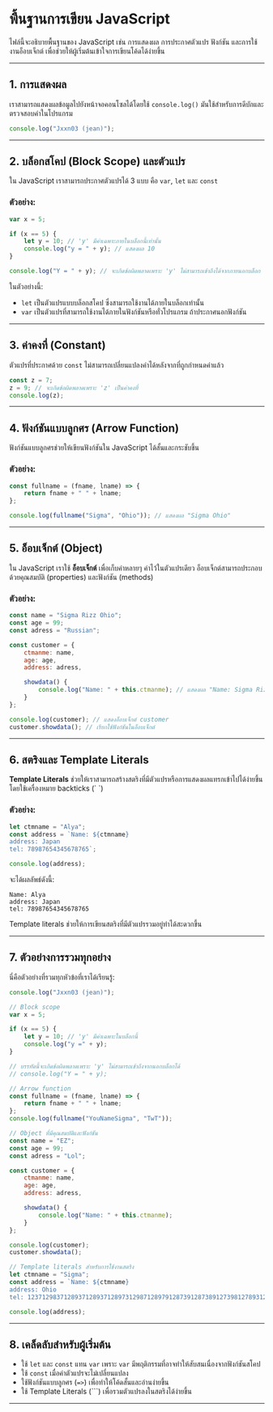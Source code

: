# พื้นฐานการเขียน JavaScript

ไฟล์นี้จะอธิบายพื้นฐานของ JavaScript เช่น การแสดงผล การประกาศตัวแปร ฟังก์ชัน และการใช้งานอ็อบเจ็กต์ เพื่อช่วยให้ผู้เริ่มต้นเข้าใจการเขียนโค้ดได้ง่ายขึ้น

---

## 1. การแสดงผล

เราสามารถแสดงผลข้อมูลไปยังหน้าจอคอนโซลได้โดยใช้ `console.log()` มันใช้สำหรับการดีบักและตรวจสอบค่าในโปรแกรม

```javascript
console.log("Jxxn03 (jean)");
```

---

## 2. บล็อกสโคป (Block Scope) และตัวแปร

ใน JavaScript เราสามารถประกาศตัวแปรได้ 3 แบบ คือ `var`, `let` และ `const`

### ตัวอย่าง:
```javascript
var x = 5;

if (x == 5) {
    let y = 10; // 'y' มีค่าเฉพาะภายในบล็อกนี้เท่านั้น
    console.log("y = " + y); // แสดงผล 10
}

console.log("Y = " + y); // จะเกิดข้อผิดพลาดเพราะ 'y' ไม่สามารถเข้าถึงได้จากภายนอกบล็อก
```

ในตัวอย่างนี้:
- `let` เป็นตัวแปรแบบบล็อกสโคป ซึ่งสามารถใช้งานได้ภายในบล็อกเท่านั้น
- `var` เป็นตัวแปรที่สามารถใช้งานได้ภายในฟังก์ชันหรือทั่วโปรแกรม ถ้าประกาศนอกฟังก์ชัน

---

## 3. ค่าคงที่ (Constant)

ตัวแปรที่ประกาศด้วย `const` ไม่สามารถเปลี่ยนแปลงค่าได้หลังจากที่ถูกกำหนดค่าแล้ว

```javascript
const z = 7;
z = 9; // จะเกิดข้อผิดพลาดเพราะ 'z' เป็นค่าคงที่
console.log(z);
```

---

## 4. ฟังก์ชันแบบลูกศร (Arrow Function)

ฟังก์ชันแบบลูกศรช่วยให้เขียนฟังก์ชันใน JavaScript ได้สั้นและกระชับขึ้น

### ตัวอย่าง:
```javascript
const fullname = (fname, lname) => {
    return fname + " " + lname;
};

console.log(fullname("Sigma", "Ohio")); // แสดงผล "Sigma Ohio"
```

---

## 5. อ็อบเจ็กต์ (Object)

ใน JavaScript เราใช้ **อ็อบเจ็กต์** เพื่อเก็บค่าหลายๆ ค่าไว้ในตัวแปรเดียว อ็อบเจ็กต์สามารถประกอบด้วยคุณสมบัติ (properties) และฟังก์ชัน (methods)

### ตัวอย่าง:
```javascript
const name = "Sigma Rizz Ohio";
const age = 99;
const adress = "Russian";

const customer = {
    ctmanme: name,
    age: age,
    address: adress,

    showdata() {
        console.log("Name: " + this.ctmanme); // แสดงผล "Name: Sigma Rizz Ohio"
    }
};

console.log(customer); // แสดงอ็อบเจ็กต์ customer
customer.showdata(); // เรียกใช้ฟังก์ชันในอ็อบเจ็กต์
```

---

## 6. สตริงและ Template Literals

**Template Literals** ช่วยให้เราสามารถสร้างสตริงที่มีตัวแปรหรือการแสดงผลแทรกเข้าไปได้ง่ายขึ้น โดยใช้เครื่องหมาย backticks (\` \`)

### ตัวอย่าง:
```javascript
let ctmname = "Alya";
const address = `Name: ${ctmname}
address: Japan
tel: 78987654345678765`;

console.log(address);
```

จะได้ผลลัพธ์ดังนี้:

```
Name: Alya
address: Japan
tel: 78987654345678765
```

Template literals ช่วยให้การเขียนสตริงที่มีตัวแปรรวมอยู่ทำได้สะดวกขึ้น

---

## 7. ตัวอย่างการรวมทุกอย่าง

นี่คือตัวอย่างที่รวมทุกหัวข้อที่เราได้เรียนรู้:

```javascript
console.log("Jxxn03 (jean)");

// Block scope
var x = 5;

if (x == 5) {
    let y = 10; // 'y' มีค่าเฉพาะในบล็อกนี้
    console.log("y =" + y);
}

// บรรทัดนี้จะเกิดข้อผิดพลาดเพราะ 'y' ไม่สามารถเข้าถึงจากนอกบล็อกได้
// console.log("Y = " + y);

// Arrow function
const fullname = (fname, lname) => {
    return fname + " " + lname;
};
console.log(fullname("YouNameSigma", "TwT"));

// Object ที่มีคุณสมบัติและฟังก์ชัน
const name = "EZ";
const age = 99;
const adress = "Lol";

const customer = {
    ctmanme: name,
    age: age,
    address: adress,

    showdata() {
        console.log("Name: " + this.ctmanme);
    }
};

console.log(customer);
customer.showdata();

// Template literals สำหรับการใช้งานสตริง
let ctmname = "Sigma";
const address = `Name: ${ctmname}
address: Ohio
tel: 1237129837128937128937128973129871289791287391287389127398127893127389127389127328917329187192731289739812738912789578685328746527834587325478324678236482736478263478632784`;

console.log(address);
```

---

## 8. เคล็ดลับสำหรับผู้เริ่มต้น

- ใช้ `let` และ `const` แทน `var` เพราะ `var` มีพฤติกรรมที่อาจทำให้สับสนเนื่องจากฟังก์ชันสโคป
- ใช้ `const` เมื่อค่าตัวแปรจะไม่เปลี่ยนแปลง
- ใช้ฟังก์ชันแบบลูกศร (`=>`) เพื่อทำให้โค้ดสั้นและอ่านง่ายขึ้น
- ใช้ Template Literals (`\``) เพื่อรวมตัวแปรลงในสตริงได้ง่ายขึ้น

---
